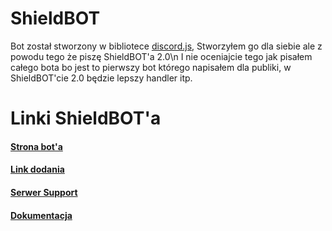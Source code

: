 # ShieldBOT

Bot został stworzony w bibliotece [discord.js](https://discord.js.org/), Stworzyłem go dla siebie ale z powodu tego że piszę ShieldBOT'a 2.0\n
I nie oceniajcie tego jak pisałem całego bota bo jest to pierwszy bot którego napisałem dla publiki, w ShieldBOT'cie 2.0 będzie lepszy handler itp.

# Linki ShieldBOT'a
#### [Strona bot'a](https://shieldbot.gq/)
#### [Link dodania](https://discord.com/oauth2/authorize?client_id=831470538480025610&permissions=8&scope=bot)
#### [Serwer Support](https://discord.gg/Gse4bKF3)
#### [Dokumentacja](https://solindeklive-biznes.gitbook.io/shield-bot/)
